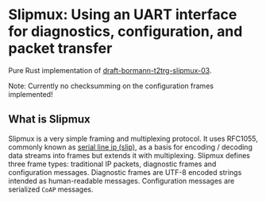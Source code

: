 # Slipmux: Using an UART interface for diagnostics, configuration, and packet transfer

Pure Rust implementation of [draft-bormann-t2trg-slipmux-03](https://datatracker.ietf.org/doc/html/draft-bormann-t2trg-slipmux-03).

Note: Currently no checksumming on the configuration frames implemented!

## What is Slipmux

Slipmux is a very simple framing and multiplexing protocol. It uses RFC1055,
commonly known as [serial line ip (slip)](https://datatracker.ietf.org/doc/html/rfc1055),
as a basis for encoding / decoding data streams into frames but extends it with
multiplexing. Slipmux defines three frame types: traditional IP packets,
diagnostic frames and configuration messages.
Diagnostic frames are UTF-8 encoded strings intended as human-readable messages.
Configuration messages are serialized `CoAP` messages.